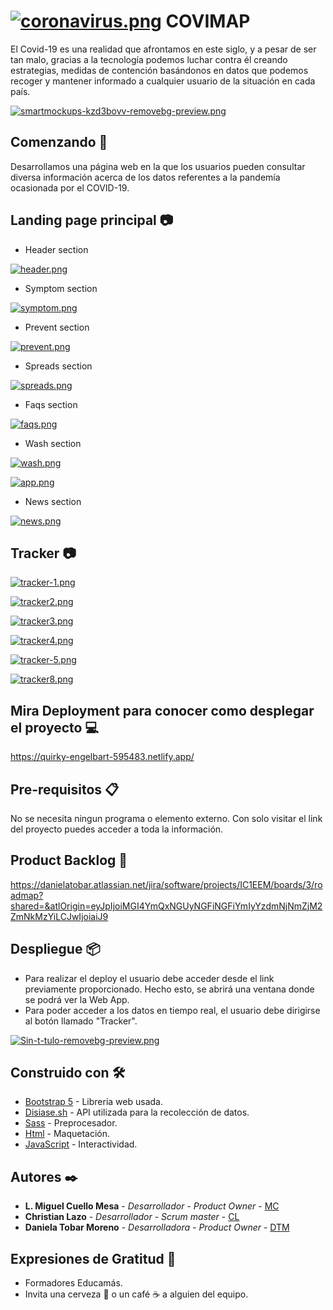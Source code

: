 # [![coronavirus.png](https://i.postimg.cc/7L3k0Chj/coronavirus.png)](https://postimg.cc/Ty3FX3rc) COVIMAP 

El Covid-19 es una realidad que afrontamos en este siglo, y a pesar de ser tan malo, gracias a la tecnología podemos luchar contra él creando estrategias, medidas de contención basándonos en datos que podemos recoger y mantener informado a cualquier usuario de la situación en cada país.

[![smartmockups-kzd3bovv-removebg-preview.png](https://i.postimg.cc/x17TWg0F/smartmockups-kzd3bovv-removebg-preview.png)](https://postimg.cc/0zYsSYKp)

## Comenzando 🚀
Desarrollamos una página web en la que los usuarios pueden consultar diversa información acerca de los datos referentes a la pandemía ocasionada por el COVID-19.

## Landing page principal 📷
- Header section

[![header.png](https://i.postimg.cc/Qx3NDHZh/header.png)](https://postimg.cc/t7BGtRgM)


- Symptom section

[![symptom.png](https://i.postimg.cc/8C9D0Cb8/symptom.png)](https://postimg.cc/yJmwJs5n)

- Prevent section

[![prevent.png](https://i.postimg.cc/LsYFLpFx/prevent.png)](https://postimg.cc/Z9SQzXRN)

- Spreads section

[![spreads.png](https://i.postimg.cc/28kpTvfb/spreads.png)](https://postimg.cc/F1BnHYzN)

- Faqs section

[![faqs.png](https://i.postimg.cc/P57BtRvY/faqs.png)](https://postimg.cc/4Yz8Pw5x)

- Wash section

[![wash.png](https://i.postimg.cc/D07NjVRk/wash.png)](https://postimg.cc/621zqP9Y)

[![app.png](https://i.postimg.cc/T3K4HJNw/app.png)](https://postimg.cc/qNdwNyTV)

- News section

[![news.png](https://i.postimg.cc/5yPssXwL/news.png)](https://postimg.cc/gLZyJkt2)

## Tracker 📷

[![tracker-1.png](https://i.postimg.cc/R0cGjs7M/tracker-1.png)](https://postimg.cc/1g3pFK7T)

[![tracker2.png](https://i.postimg.cc/RCPG5nHn/tracker2.png)](https://postimg.cc/K4MttjQZ)

[![tracker3.png](https://i.postimg.cc/mDL3KbZw/tracker3.png)](https://postimg.cc/f3P09Q9t)

[![tracker4.png](https://i.postimg.cc/pXhfwcvg/tracker4.png)](https://postimg.cc/mt41Mwtw)

[![tracker-5.png](https://i.postimg.cc/DZwsBB5p/tracker-5.png)](https://postimg.cc/PL0Pqbg1)

[![tracker8.png](https://i.postimg.cc/RC8fL1tG/tracker8.png)](https://postimg.cc/Z08CTdVy)


## Mira Deployment para conocer como desplegar el proyecto 💻

https://quirky-engelbart-595483.netlify.app/

## Pre-requisitos 📋
No se necesita ningun programa o elemento externo. Con solo visitar el link del proyecto puedes acceder a toda la información. 

## Product Backlog 📎

https://danielatobar.atlassian.net/jira/software/projects/IC1EEM/boards/3/roadmap?shared=&atlOrigin=eyJpIjoiMGI4YmQxNGUyNGFiNGFiYmIyYzdmNjNmZjM2ZmNkMzYiLCJwIjoiaiJ9

## Despliegue 📦

- Para realizar el deploy el usuario debe acceder desde el link previamente proporcionado. Hecho esto, se abrirá una ventana donde se podrá ver la Web App. 
- Para poder acceder a los datos en tiempo real, el usuario debe dirigirse al botón llamado "Tracker". 

[![Sin-t-tulo-removebg-preview.png](https://i.postimg.cc/BbvSsxs2/Sin-t-tulo-removebg-preview.png)](https://postimg.cc/qh9Vx6N7)

## Construido con 🛠️

* [Bootstrap 5](https://getbootstrap.com/docs/5.0/getting-started/introduction/) - Libreria web usada. 
* [Disiase.sh](https://corona.lmao.ninja/) - API utilizada para la recolección de datos.
* [Sass](https://sass-lang.com/) - Preprocesador. 
* [Html]() - Maquetación.
* [JavaScript]() - Interactividad.

## Autores ✒️

* **L. Miguel Cuello Mesa** - *Desarrollador - Product Owner* - [MC](https://github.com/migcm06)
* **Christian Lazo** - *Desarrollador - Scrum master* - [CL](https://github.com/christianlazo2020)
* **Daniela Tobar Moreno** - *Desarrolladora - Product Owner* - [DTM](https://github.com/DanielaTob)

## Expresiones de Gratitud 🎁

* Formadores Educamás.
* Invita una cerveza 🍺 o un café ☕ a alguien del equipo. 
